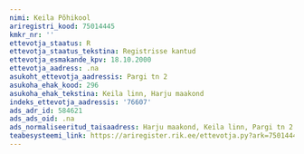 ```yaml
---
nimi: Keila Põhikool
ariregistri_kood: 75014445
kmkr_nr: ''
ettevotja_staatus: R
ettevotja_staatus_tekstina: Registrisse kantud
ettevotja_esmakande_kpv: 18.10.2000
ettevotja_aadress: .na
asukoht_ettevotja_aadressis: Pargi tn 2
asukoha_ehak_kood: 296
asukoha_ehak_tekstina: Keila linn, Harju maakond
indeks_ettevotja_aadressis: '76607'
ads_adr_id: 584621
ads_ads_oid: .na
ads_normaliseeritud_taisaadress: Harju maakond, Keila linn, Pargi tn 2
teabesysteemi_link: https://ariregister.rik.ee/ettevotja.py?ark=75014445&ref=rekvisiidid
---
```

